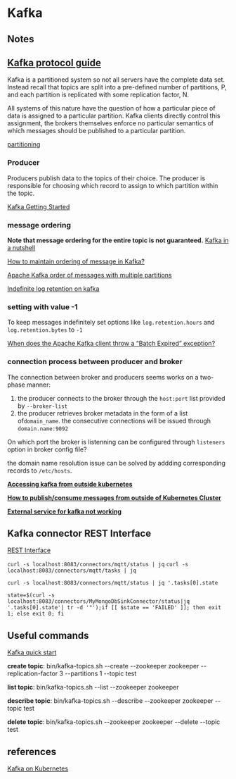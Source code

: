 # Kafka

## Notes

## [Kafka protocol guide](https://kafka.apache.org/protocol)

Kafka is a partitioned system so not all servers have the complete data set. Instead recall that topics are split into a pre-defined number of partitions, P, and each partition is replicated with some replication factor, N.

All systems of this nature have the question of how a particular piece of data is assigned to a particular partition. Kafka clients directly control this assignment, the brokers themselves enforce no particular semantics of which messages should be published to a particular partition.

[partitioning](https://kafka.apache.org/protocol#protocol_partitioning)

### Producer

Producers publish data to the topics of their choice. The producer is responsible for choosing which record to assign to which partition within the topic.

[Kafka Getting Started](https://kafka.apache.org/documentation/#intro_producers)

### message ordering

**Note that message ordering for the entire topic is not guaranteed.**
[Kafka in a nutshell](https://sookocheff.com/post/kafka/kafka-in-a-nutshell/)

[How to maintain ordering of message in Kafka?](https://stackoverflow.com/questions/42000679/how-to-maintain-ordering-of-message-in-kafka)

[Apache Kafka order of messages with multiple partitions](https://stackoverflow.com/questions/29820384/apache-kafka-order-of-messages-with-multiple-partitions)

[Indefinite log retention on kafka](https://stackoverflow.com/questions/32818820/indefinite-log-retention-on-kafka)

### setting with value -1

To keep messages indefinitely set options like `log.retention.hours` and `log.retention.bytes` to `-1`

[When does the Apache Kafka client throw a “Batch Expired” exception?](https://stackoverflow.com/questions/34794260/when-does-the-apache-kafka-client-throw-a-batch-expired-exception)

### connection process between producer and broker

The connection between broker and producers seems works on a two-phase manner:

1. the producer connects to the broker through the `host:port` list provided by `--broker-list`
1. the producer retrieves broker metadata in the form of a list of`domain_name`. the consecutive connections will be issued through `domain.name:9092`

On which port the broker is listenning can be configured through `listeners` option in broker config file?

the domain name resolution issue can be solved by addding corresponding records to `/etc/hosts`.

**[Accessing kafka from outside kubernetes](https://groups.google.com/forum/#!topic/kubernetes-users/xuRkkZwvrDU)**

**[How to publish/consume messages from outside of Kubernetes Cluster](https://stackoverflow.com/questions/41868161/kafka-in-kubernetes-cluster-how-to-publish-consume-messages-from-outside-of-kub)**

**[External service for kafka not working](https://github.com/Yolean/kubernetes-kafka/issues/13)**

## Kafka connector REST Interface

[REST Interface](http://docs.confluent.io/3.0.0/connect/userguide.html#rest-interface)

`curl -s localhost:8083/connectors/mqtt/status | jq`
`curl -s localhost:8083/connectors/mqtt/tasks | jq`

`curl -s localhost:8083/connectors/mqtt/status | jq '.tasks[0].state`

`state=$(curl -s localhost:8083/connectors/MyMongoDbSinkConnector/status|jq '.tasks[0].state'| tr -d '"');if [[ $state == 'FAILED' ]]; then exit 1; else exit 0; fi`

## Useful commands

[Kafka quick start](https://kafka.apache.org/quickstart)

**create topic**:
bin/kafka-topics.sh --create --zookeeper zookeeper --replication-factor 3 --partitions 1 --topic test

**list topic**:
bin/kafka-topics.sh --list --zookeeper zookeeper

**describe topic**:
bin/kafka-topics.sh --describe --zookeeper zookeeper --topic test

**delete topic**:
bin/kafka-topics.sh --zookeeper zookeeper --delete --topic test

## references

[Kafka on Kubernetes](https://github.com/Yolean/kubernetes-kafka)
